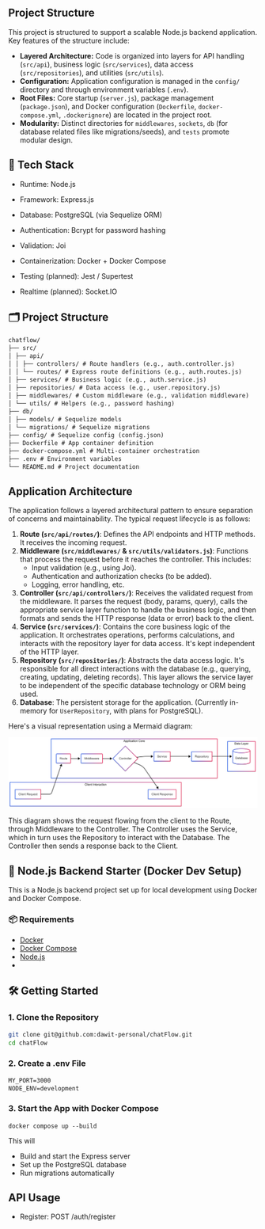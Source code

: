 ## Project Structure 

This project is structured to support a scalable Node.js backend application. Key features of the structure include:

*   **Layered Architecture:** Code is organized into layers for API handling (`src/api`), business logic (`src/services`), data access (`src/repositories`), and utilities (`src/utils`).
*   **Configuration:** Application configuration is managed in the `config/` directory and through environment variables (`.env`).
*   **Root Files:** Core startup (`server.js`), package management (`package.json`), and Docker configuration (`Dockerfile`, `docker-compose.yml`, `.dockerignore`) are located in the project root.
*   **Modularity:** Distinct directories for `middlewares`, `sockets`, `db` (for database related files like migrations/seeds), and `tests` promote modular design.

##  🧱 Tech Stack

* Runtime: Node.js

* Framework: Express.js

* Database: PostgreSQL (via Sequelize ORM)

* Authentication: Bcrypt for password hashing

* Validation: Joi

* Containerization: Docker + Docker Compose

* Testing (planned): Jest / Supertest

* Realtime (planned): Socket.IO

## 🗂️ Project Structure

``` 
chatflow/
├── src/
│ ├── api/
│ │ ├── controllers/ # Route handlers (e.g., auth.controller.js)
│ │ └── routes/ # Express route definitions (e.g., auth.routes.js)
│ ├── services/ # Business logic (e.g., auth.service.js)
│ ├── repositories/ # Data access (e.g., user.repository.js)
│ ├── middlewares/ # Custom middleware (e.g., validation middleware)
│ └── utils/ # Helpers (e.g., password hashing)
├── db/
│ ├── models/ # Sequelize models
│ └── migrations/ # Sequelize migrations
├── config/ # Sequelize config (config.json)
├── Dockerfile # App container definition
├── docker-compose.yml # Multi-container orchestration
├── .env # Environment variables
└── README.md # Project documentation 
``` 

## Application Architecture

The application follows a layered architectural pattern to ensure separation of concerns and maintainability. The typical request lifecycle is as follows:

1.  **Route (`src/api/routes/`)**: Defines the API endpoints and HTTP methods. It receives the incoming request.
2.  **Middleware (`src/middlewares/` & `src/utils/validators.js`)**: Functions that process the request before it reaches the controller. This includes:
    *   Input validation (e.g., using Joi).
    *   Authentication and authorization checks (to be added).
    *   Logging, error handling, etc.
3.  **Controller (`src/api/controllers/`)**: Receives the validated request from the middleware. It parses the request (body, params, query), calls the appropriate service layer function to handle the business logic, and then formats and sends the HTTP response (data or error) back to the client.
4.  **Service (`src/services/`)**: Contains the core business logic of the application. It orchestrates operations, performs calculations, and interacts with the repository layer for data access. It's kept independent of the HTTP layer.
5.  **Repository (`src/repositories/`)**: Abstracts the data access logic. It's responsible for all direct interactions with the database (e.g., querying, creating, updating, deleting records). This layer allows the service layer to be independent of the specific database technology or ORM being used.
6.  **Database**: The persistent storage for the application. (Currently in-memory for `UserRepository`, with plans for PostgreSQL).

Here's a visual representation using a Mermaid diagram:

![Architecture Diagram](./docs/architecture.png)

This diagram shows the request flowing from the client to the Route, through Middleware to the Controller. The Controller uses the Service, which in turn uses the Repository to interact with the Database. The Controller then sends a response back to the Client.

## 🚀 Node.js Backend Starter (Docker Dev Setup)

This is a Node.js backend project set up for local development using Docker and Docker Compose.

### 📦 Requirements

- [Docker](https://www.docker.com/products/docker-desktop)
- [Docker Compose](https://docs.docker.com/compose/)
- [Node.js]()
- 
## 🛠️ Getting Started

### 1. Clone the Repository

```bash
git clone git@github.com:dawit-personal/chatFlow.git
cd chatFlow
```

### 2. Create a .env File
```env
MY_PORT=3000
NODE_ENV=development
```

### 3. Start the App with Docker Compose

```
docker compose up --build
```

This will

* Build and start the Express server
* Set up the PostgreSQL database
* Run migrations automatically

## API Usage

* Register: POST /auth/register